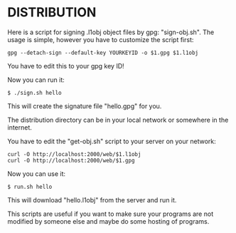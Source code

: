 DISTRIBUTION
============
Here is a script for signing .l1obj object files by gpg: "sign-obj.sh".
The usage is simple, however you have to customize the script first:

```
gpg --detach-sign --default-key YOURKEYID -o $1.gpg $1.l1obj
```

You have to edit this to your gpg key ID!

Now you can run it:

```
$ ./sign.sh hello
```

This will create the signature file "hello.gpg" for you.

The distribution directory can be in your local network or somewhere in the internet.

You have to edit the "get-obj.sh" script to your server on your network:

```
curl -O http://localhost:2000/web/$1.l1obj
curl -O http://localhost:2000/web/$1.gpg
```

Now you can use it:

```
$ run.sh hello
```

This will download "hello.l1obj" from the server and run it.

This scripts are useful if you want to make sure your programs are not modified by someone else and maybe do some hosting of programs.
